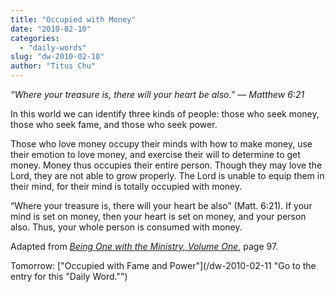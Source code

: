 ```yaml
---
title: "Occupied with Money"
date: "2010-02-10"
categories: 
  - "daily-words"
slug: "dw-2010-02-10"
author: "Titus Chu"
---
```


_“Where your treasure is, there will your heart be also.” — Matthew 6:21_

In this world we can identify three kinds of people: those who seek money, those who seek fame, and those who seek power.

Those who love money occupy their minds with how to make money, use their emotion to love money, and exercise their will to determine to get money. Money thus occupies their entire person. Though they may love the Lord, they are not able to grow properly. The Lord is unable to equip them in their mind, for their mind is totally occupied with money.

“Where your treasure is, there will your heart be also” (Matt. 6:21). If your mind is set on money, then your heart is set on money, and your person also. Thus, your whole person is consumed with money.

Adapted from _[Being One with the Ministry, Volume One](/book-one-with-the-ministry-vol-1 "Go to the listing for this book.")_, page 97.

Tomorrow: ["Occupied with Fame and Power"](/dw-2010-02-11 "Go to the entry for this "Daily Word."")
